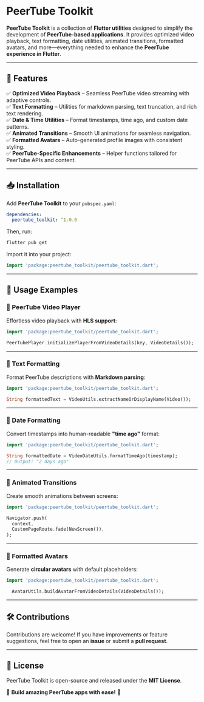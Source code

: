 # **PeerTube Toolkit**

**PeerTube Toolkit** is a collection of **Flutter utilities** designed to simplify the development of **PeerTube-based applications**. It provides optimized video playback, text formatting, date utilities, animated transitions, formatted avatars, and more—everything needed to enhance the **PeerTube experience in Flutter**.

---

## **📌 Features**

✅ **Optimized Video Playback** – Seamless PeerTube video streaming with adaptive controls.  
✅ **Text Formatting** – Utilities for markdown parsing, text truncation, and rich text rendering.  
✅ **Date & Time Utilities** – Format timestamps, time ago, and custom date patterns.  
✅ **Animated Transitions** – Smooth UI animations for seamless navigation.  
✅ **Formatted Avatars** – Auto-generated profile images with consistent styling.  
✅ **PeerTube-Specific Enhancements** – Helper functions tailored for PeerTube APIs and content.

---

## **📥 Installation**

Add **PeerTube Toolkit** to your `pubspec.yaml`:

```yaml
dependencies:
  peertube_toolkit: ^1.0.0
```

Then, run:

```sh
flutter pub get
```

Import it into your project:

```dart
import 'package:peertube_toolkit/peertube_toolkit.dart';
```

---

## **🚀 Usage Examples**

### **🎥 PeerTube Video Player**
Effortless video playback with **HLS support**:

```dart
import 'package:peertube_toolkit/peertube_toolkit.dart';

PeerTubePlayer.initializePlayerFromVideoDetails(key, VideoDetails());
```

---

### **📝 Text Formatting**
Format PeerTube descriptions with **Markdown parsing**:

```dart
import 'package:peertube_toolkit/peertube_toolkit.dart';

String formattedText = VideoUtils.extractNameOrDisplayName(Video());
```

---

### **📅 Date Formatting**
Convert timestamps into human-readable **"time ago"** format:

```dart
import 'package:peertube_toolkit/peertube_toolkit.dart';

String formattedDate = VideoDateUtils.formatTimeAgo(timestamp);
// Output: "2 days ago"
```

---

### **🔄 Animated Transitions**
Create smooth animations between screens:

```dart
import 'package:peertube_toolkit/peertube_toolkit.dart';

Navigator.push(
  context,
  CustomPageRoute.fade(NewScreen()),
);
```

---

### **👤 Formatted Avatars**
Generate **circular avatars** with default placeholders:

```dart
import 'package:peertube_toolkit/peertube_toolkit.dart';

  AvatarUtils.buildAvatarFromVideoDetails(VideoDetails());
```

---

## **🛠️ Contributions**
Contributions are welcome! If you have improvements or feature suggestions, feel free to open an **issue** or submit a **pull request**.

---

## **📜 License**
PeerTube Toolkit is open-source and released under the **MIT License**.

🚀 **Build amazing PeerTube apps with ease!** 🎥
